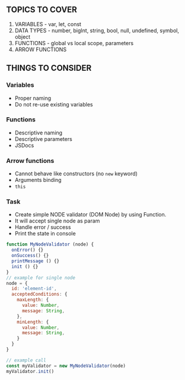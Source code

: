 ## TOPICS TO COVER
1. VARIABLES - var, let, const
2. DATA TYPES - number, bigInt, string, bool, null, undefined, symbol, object
3. FUNCTIONS - global vs local scope, parameters
4. ARROW FUNCTIONS

## THINGS TO CONSIDER
### Variables
- Proper naming
- Do not re-use existing variables
### Functions
- Descriptive naming
- Descriptive parameters
- JSDocs
### Arrow functions
- Cannot behave like constructors (no `new` keyword)
- Arguments binding
- `this`

### Task
- Create simple NODE validator (DOM Node) by using Function.
- It will accept single node as param
- Handle error / success
- Print the state in console
```javascript
function MyNodeValidator (node) {
  onError() {}
  onSuccess() {}
  printMessage () {}
  init () {}
}
// example for single node
node = {
  id: 'element-id',
  acceptedConditions: {
    maxLength: {
      value: Number,
      message: String,
    },
    minLength: {
      value: Number,
      message: String,
    }
  }
}

// example call
const myValidator = new MyNodeValidator(node)
myValidator.init()
```
